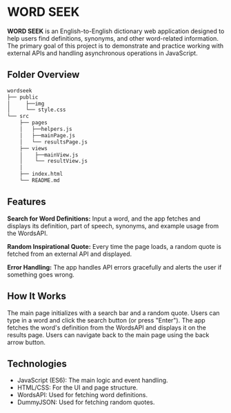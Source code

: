 
# WORD SEEK

**WORD SEEK** is an English-to-English dictionary web application designed to help users find definitions, synonyms, and other word-related information. The primary goal of this project is to demonstrate and practice working with external APIs and handling asynchronous operations in JavaScript.

## Folder Overview

``` bash
wordseek
├── public
│     ├──img
│     └── style.css
└── src
    ├── pages
    │   ├──helpers.js
    │   ├──mainPage.js
    │   └── resultsPage.js
    ├── views
    │    ├──mainView.js
    │    └── resultView.js
    │
    ├── index.html
    └── README.md
```

## Features

**Search for Word Definitions:** Input a word, and the app fetches and displays its definition, part of speech, synonyms, and example usage from the WordsAPI.

**Random Inspirational Quote:** Every time the page loads, a random quote is fetched from an external API and displayed.

**Error Handling:** The app handles API errors gracefully and alerts the user if something goes wrong.

## How It Works

The main page initializes with a search bar and a random quote.
Users can type in a word and click the search button (or press "Enter").
The app fetches the word's definition from the WordsAPI and displays it on the results page.
Users can navigate back to the main page using the back arrow button.

## Technologies

- JavaScript (ES6): The main logic and event handling.
- HTML/CSS: For the UI and page structure.
- WordsAPI: Used for fetching word definitions.
- DummyJSON: Used for fetching random quotes.
